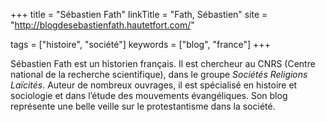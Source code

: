 +++
title = "Sébastien Fath"
linkTitle = "Fath, Sébastien"
site = "http://blogdesebastienfath.hautetfort.com/"

tags = ["histoire", "société"]
keywords = ["blog", "france"]
+++

Sébastien Fath est un historien français. Il est chercheur au CNRS (Centre national de la recherche scientifique), dans le groupe *Sociétés Religions Laïcités*. Auteur de nombreux ouvrages, il est spécialisé en histoire et sociologie et dans l’étude des mouvements évangéliques. Son blog représente une belle veille sur le protestantisme dans la société.
